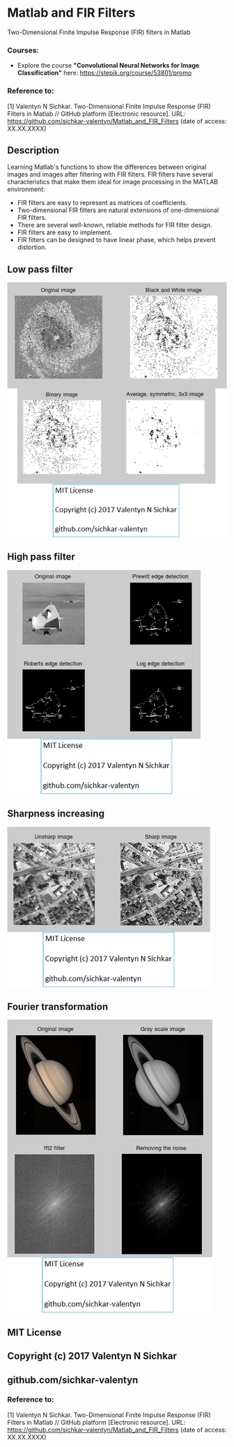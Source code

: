 # Matlab and FIR Filters
Two-Dimensional Finite Impulse Response (FIR) filters in Matlab

### Courses:
* Explore the course **"Convolutional Neural Networks for Image Classification"** here: https://stepik.org/course/53801/promo

### Reference to:
[1] Valentyn N Sichkar. Two-Dimensional Finite Impulse Response (FIR) Filters in Matlab // GitHub platform [Electronic resource]. URL: https://github.com/sichkar-valentyn/Matlab_and_FIR_Filters (date of access: XX.XX.XXXX)

## Description
Learning Matlab's functions to show the differences between original images and images after filtering with FIR filters.
FIR filters have several characteristics that make them ideal for image processing in the MATLAB environment:
<ul>
<li>FIR filters are easy to represent as matrices of coefficients.</li>
<li>Two-dimensional FIR filters are natural extensions of one-dimensional FIR filters.</li>
<li>There are several well-known, reliable methods for FIR filter design.</li>
<li>FIR filters are easy to implement.</li>
<li>FIR filters can be designed to have linear phase, which helps prevent distortion.</li>
</ul>

## Low pass filter
![Results](images/Low_pass_filter.png)

## High pass filter
![Results](images/High_pass_filter.png)

## Sharpness increasing
![Results](images/Sharpness_increasing.png)

## Fourier transformation
![Results](images/Fourier_transformation.png)

## MIT License
## Copyright (c) 2017 Valentyn N Sichkar
## github.com/sichkar-valentyn
### Reference to:
[1] Valentyn N Sichkar. Two-Dimensional Finite Impulse Response (FIR) Filters in Matlab // GitHub platform [Electronic resource]. URL: https://github.com/sichkar-valentyn/Matlab_and_FIR_Filters (date of access: XX.XX.XXXX)
